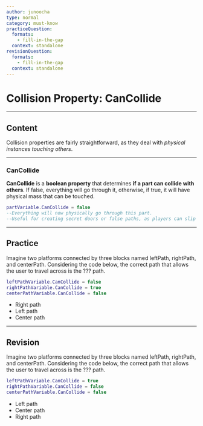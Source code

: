 ```yaml
---
author: junoocha
type: normal
category: must-know
practiceQuestion:
  formats:
    - fill-in-the-gap
  context: standalone
revisionQuestion:
  formats:
    - fill-in-the-gap
  context: standalone
---
```


# Collision Property: CanCollide

---

## Content

Collision properties are fairly straightforward, as they deal with *physical instances touching others*. 

---

### CanCollide

**CanCollide** is a **boolean property** that determines **if a part can collide with others**. If false, everything will go through it, otherwise, if true, it will have physical mass that can be touched. 

```lua
partVariable.CanCollide = false
--Everything will now physically go through this part.
--Useful for creating secret doors or false paths, as players can slip right past them.
```
---

## Practice
Imagine two platforms connected by three blocks named leftPath, rightPath, and centerPath. Considering the code below, the correct path that allows the user to travel across is the ??? path.

```lua
leftPathVariable.CanCollide = false
rightPathVariable.CanCollide = true
centerPathVariable.CanCollide = false
```
- Right path
- Left path
- Center path

---

## Revision
Imagine two platforms connected by three blocks named leftPath, rightPath, and centerPath. Considering the code below, the correct path that allows the user to travel across is the ??? path.

```lua
leftPathVariable.CanCollide = true
rightPathVariable.CanCollide = false
centerPathVariable.CanCollide = false
```
- Left path
- Center path
- Right path
